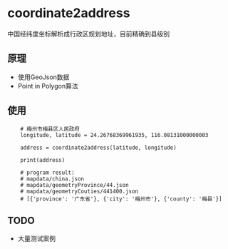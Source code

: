 # coordinate2address

中国经纬度坐标解析成行政区规划地址，目前精确到县级别

## 原理
- 使用GeoJson数据
- Point in Polygon算法

## 使用
```
    # 梅州市梅县区人民政府
    longitude, latitude = 24.26768369961935, 116.08131000000003

    address = coordinate2address(latitude, longitude)

    print(address)

    # program result:
    # mapdata/china.json
    # mapdata/geometryProvince/44.json
    # mapdata/geometryCouties/441400.json
    # [{'province': '广东省'}, {'city': '梅州市'}, {'county': '梅县'}]
```

## TODO
- 大量测试案例